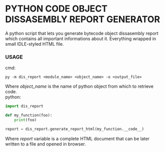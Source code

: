 # PYTHON CODE OBJECT DISSASEMBLY REPORT GENERATOR
A python script that lets you generate bytecode object dissasembly report which contains all important informations about it. Everything wrapped in small IDLE-styled HTML file.
### USAGE
cmd:
```
py -m dis_report <module_name> <object_name> -o <output_file>
```
Where _object_name_ is the name of python object from which to retrieve code.
<br />
python:
```python
import dis_report

def my_function(foo):
	print(foo)

report = dis_report.generate_report_html(my_function.__code__)
```
Where _report_ variable is a complete HTML document that can be later written to a file and opened in browser.
